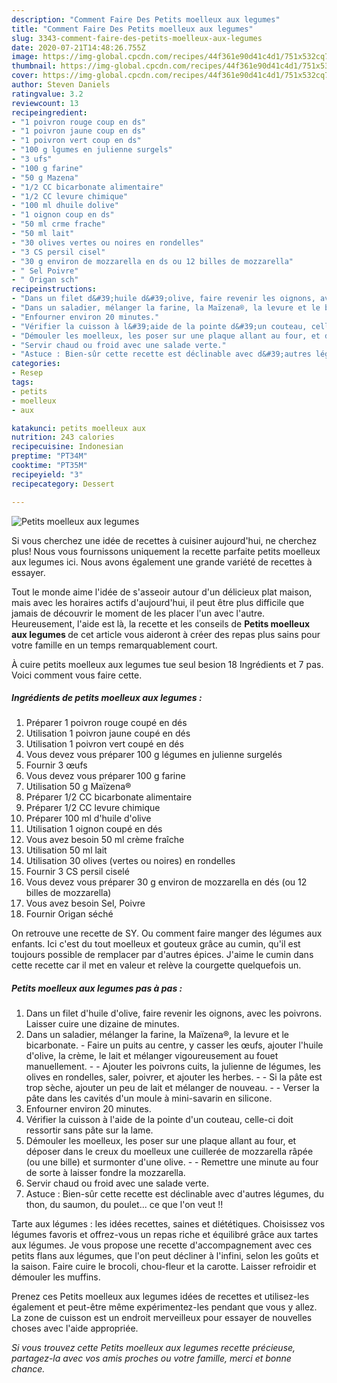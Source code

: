 ```yaml
---
description: "Comment Faire Des Petits moelleux aux legumes"
title: "Comment Faire Des Petits moelleux aux legumes"
slug: 3343-comment-faire-des-petits-moelleux-aux-legumes
date: 2020-07-21T14:48:26.755Z
image: https://img-global.cpcdn.com/recipes/44f361e90d41c4d1/751x532cq70/petits-moelleux-aux-legumes-photo-principale-de-la-recette.jpg
thumbnail: https://img-global.cpcdn.com/recipes/44f361e90d41c4d1/751x532cq70/petits-moelleux-aux-legumes-photo-principale-de-la-recette.jpg
cover: https://img-global.cpcdn.com/recipes/44f361e90d41c4d1/751x532cq70/petits-moelleux-aux-legumes-photo-principale-de-la-recette.jpg
author: Steven Daniels
ratingvalue: 3.2
reviewcount: 13
recipeingredient:
- "1 poivron rouge coup en ds"
- "1 poivron jaune coup en ds"
- "1 poivron vert coup en ds"
- "100 g lgumes en julienne surgels"
- "3 ufs"
- "100 g farine"
- "50 g Mazena"
- "1/2 CC bicarbonate alimentaire"
- "1/2 CC levure chimique"
- "100 ml dhuile dolive"
- "1 oignon coup en ds"
- "50 ml crme frache"
- "50 ml lait"
- "30 olives vertes ou noires en rondelles"
- "3 CS persil cisel"
- "30 g environ de mozzarella en ds ou 12 billes de mozzarella"
- " Sel Poivre"
- " Origan sch"
recipeinstructions:
- "Dans un filet d&#39;huile d&#39;olive, faire revenir les oignons, avec les poivrons. Laisser cuire une dizaine de minutes."
- "Dans un saladier, mélanger la farine, la Maïzena®, la levure et le bicarbonate. Faire un puits au centre, y casser les œufs, ajouter l&#39;huile d&#39;olive, la crème, le lait et mélanger vigoureusement au fouet manuellement.  Ajouter les poivrons cuits, la julienne de légumes, les olives en rondelles, saler, poivrer, et ajouter les herbes.  Si la pâte est trop sèche, ajouter un peu de lait et mélanger de nouveau.  Verser la pâte dans les cavités d&#39;un moule à mini-savarin en silicone."
- "Enfourner environ 20 minutes."
- "Vérifier la cuisson à l&#39;aide de la pointe d&#39;un couteau, celle-ci doit ressortir sans pâte sur la lame."
- "Démouler les moelleux, les poser sur une plaque allant au four, et déposer dans le creux du moelleux une cuillerée de mozzarella râpée (ou une bille) et surmonter d&#39;une olive.  Remettre une minute au four de sorte à laisser fondre la mozzarella."
- "Servir chaud ou froid avec une salade verte."
- "Astuce : Bien-sûr cette recette est déclinable avec d&#39;autres légumes, du thon, du saumon, du poulet... ce que l&#39;on veut !!"
categories:
- Resep
tags:
- petits
- moelleux
- aux

katakunci: petits moelleux aux 
nutrition: 243 calories
recipecuisine: Indonesian
preptime: "PT34M"
cooktime: "PT35M"
recipeyield: "3"
recipecategory: Dessert

---
```



![Petits moelleux aux legumes](https://img-global.cpcdn.com/recipes/44f361e90d41c4d1/751x532cq70/petits-moelleux-aux-legumes-photo-principale-de-la-recette.jpg)

Si vous cherchez une idée de recettes à cuisiner aujourd'hui, ne cherchez plus! Nous vous fournissons uniquement la recette parfaite petits moelleux aux legumes ici. Nous avons également une grande variété de recettes à essayer.

Tout le monde aime l'idée de s'asseoir autour d'un délicieux plat maison, mais avec les horaires actifs d'aujourd'hui, il peut être plus difficile que jamais de découvrir le moment de les placer l'un avec l'autre. Heureusement, l'aide est là, la recette et les conseils de <strong> Petits moelleux aux legumes </strong> de cet article vous aideront à créer des repas plus sains pour votre famille en un temps remarquablement court.

<!--inarticleads1-->

À cuire petits moelleux aux legumes tue seul besion 18 Ingrédients et 7 pas. Voici comment vous faire cette.

##### Ingrédients de petits moelleux aux legumes :

1. Préparer 1 poivron rouge coupé en dés
1. Utilisation 1 poivron jaune coupé en dés
1. Utilisation 1 poivron vert coupé en dés
1. Vous devez vous préparer 100 g légumes en julienne surgelés
1. Fournir 3 œufs
1. Vous devez vous préparer 100 g farine
1. Utilisation 50 g Maïzena®
1. Préparer 1/2 CC bicarbonate alimentaire
1. Préparer 1/2 CC levure chimique
1. Préparer 100 ml d&#39;huile d&#39;olive
1. Utilisation 1 oignon coupé en dés
1. Vous avez besoin 50 ml crème fraîche
1. Utilisation 50 ml lait
1. Utilisation 30 olives (vertes ou noires) en rondelles
1. Fournir 3 CS persil ciselé
1. Vous devez vous préparer 30 g environ de mozzarella en dés (ou 12 billes de mozzarella)
1. Vous avez besoin  Sel, Poivre
1. Fournir  Origan séché


On retrouve une recette de SY. Ou comment faire manger des légumes aux enfants. Ici c&#39;est du tout moelleux et gouteux grâce au cumin, qu&#39;il est toujours possible de remplacer par d&#39;autres épices. J&#39;aime le cumin dans cette recette car il met en valeur et relève la courgette quelquefois un. 

<!--inarticleads2-->

##### Petits moelleux aux legumes pas à pas :

1. Dans un filet d&#39;huile d&#39;olive, faire revenir les oignons, avec les poivrons. Laisser cuire une dizaine de minutes.
1. Dans un saladier, mélanger la farine, la Maïzena®, la levure et le bicarbonate. - Faire un puits au centre, y casser les œufs, ajouter l&#39;huile d&#39;olive, la crème, le lait et mélanger vigoureusement au fouet manuellement. -  - Ajouter les poivrons cuits, la julienne de légumes, les olives en rondelles, saler, poivrer, et ajouter les herbes. -  - Si la pâte est trop sèche, ajouter un peu de lait et mélanger de nouveau. -  - Verser la pâte dans les cavités d&#39;un moule à mini-savarin en silicone.
1. Enfourner environ 20 minutes.
1. Vérifier la cuisson à l&#39;aide de la pointe d&#39;un couteau, celle-ci doit ressortir sans pâte sur la lame.
1. Démouler les moelleux, les poser sur une plaque allant au four, et déposer dans le creux du moelleux une cuillerée de mozzarella râpée (ou une bille) et surmonter d&#39;une olive. -  - Remettre une minute au four de sorte à laisser fondre la mozzarella.
1. Servir chaud ou froid avec une salade verte.
1. Astuce : Bien-sûr cette recette est déclinable avec d&#39;autres légumes, du thon, du saumon, du poulet... ce que l&#39;on veut !!


Tarte aux légumes : les idées recettes, saines et diététiques. Choisissez vos légumes favoris et offrez-vous un repas riche et équilibré grâce aux tartes aux légumes. Je vous propose une recette d&#39;accompagnement avec ces petits flans aux légumes, que l&#39;on peut décliner à l&#39;infini, selon les goûts et la saison. Faire cuire le brocoli, chou-fleur et la carotte. Laisser refroidir et démouler les muffins. 

<!--inarticleads1-->

<p>
Prenez ces Petits moelleux aux legumes idées de recettes et utilisez-les également et peut-être même expérimentez-les pendant que vous y allez. La zone de cuisson est un endroit merveilleux pour essayer de nouvelles choses avec l'aide appropriée.
</p>

<p>
<i>Si vous trouvez cette Petits moelleux aux legumes recette précieuse, partagez-la avec vos amis proches ou votre famille, merci et bonne chance.</i>
</p>
